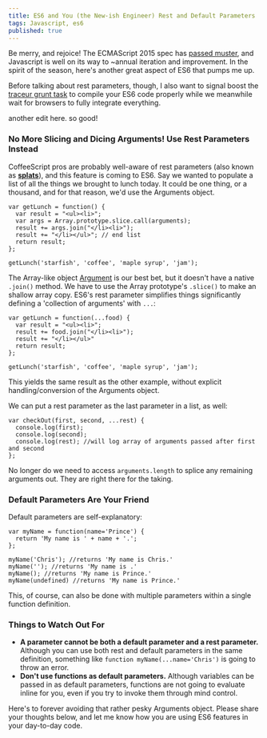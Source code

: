 ```yaml
---
title: ES6 and You (the New-ish Engineer) Rest and Default Parameters
tags: Javascript, es6
published: true
---
```


Be merry, and rejoice! The ECMAScript 2015 spec has [passed muster](http://www.infoq.com/news/2015/06/ecmascript-2015-es6), and Javascript is well on its way to ~annual iteration and improvement. In the spirit of the season, here's another great aspect of ES6 that pumps me up.

Before talking about rest parameters, though, I also want to signal boost the [traceur grunt task](https://github.com/aaronfrost/grunt-traceur) to compile your ES6 code properly while we meanwhile wait for browsers to fully integrate everything.

another edit here. so good!

### No More Slicing and Dicing Arguments! Use Rest Parameters Instead

CoffeeScript pros are probably well-aware of rest parameters (also known as [**splats**](http://coffeescript.org/#splats)), and this feature is coming to ES6. Say we wanted to populate a list of all the things we brought to lunch today. It could be one thing, or a thousand, and for that reason, we'd use the Arguments object.

```
var getLunch = function() {
  var result = "<ul><li>";
  var args = Array.prototype.slice.call(arguments);
  result += args.join("</li><li>");
  result += "</li></ul>"; // end list
  return result;
};

getLunch('starfish', 'coffee', 'maple syrup', 'jam');

```

The Array-like object [Argument](https://developer.mozilla.org/en-US/docs/Web/JavaScript/Reference/Functions/arguments?redirectlocale=en-US&redirectslug=JavaScript%2FReference%2FFunctions_and_function_scope%2Farguments) is our best bet, but it doesn't have a native `.join()` method. We have to use the Array prototype's `.slice()` to make an shallow array copy. ES6's rest parameter simplifies things significantly defining a 'collection of arguments' with `...`:

```
var getLunch = function(...food) {
  var result = "<ul><li>";
  result += food.join("</li><li>");
  result += "</li></ul>"
  return result;
};

getLunch('starfish', 'coffee', 'maple syrup', 'jam');
```

This yields the same result as the other example, without explicit handling/conversion of the Arguments object.

We can put a rest parameter as the last parameter in a list, as well:

```
var checkOut(first, second, ...rest) {
  console.log(first);
  console.log(second);
  console.log(rest); //will log array of arguments passed after first and second
};

```

No longer do we need to access `arguments.length` to splice any remaining arguments out. They are right there for the taking.

### Default Parameters Are Your Friend

Default parameters are self-explanatory:
```
var myName = function(name='Prince') {
  return 'My name is ' + name + '.';
};

myName('Chris'); //returns 'My name is Chris.'
myName(''); //returns 'My name is .'
myName(); //returns 'My name is Prince.'
myName(undefined) //returns 'My name is Prince.'
```

This, of course, can also be done with multiple parameters within a single function definition.

### Things to Watch Out For

* **A parameter cannot be both a default parameter and a rest parameter.** Although you can use both rest and default parameters in the same definition, something like `function myName(...name='Chris')` is going to throw an error.
* **Don't use functions as default parameters.** Although variables can be passed in as default parameters, functions are not going to evaluate inline for you, even if you try to invoke them through mind control.

Here's to forever avoiding that rather pesky Arguments object. Please share your thoughts below, and let me know how you are using ES6 features in your day-to-day code.
